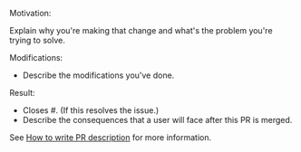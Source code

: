 Motivation:

Explain why you're making that change and what's the problem you're trying to solve.

Modifications:

- Describe the modifications you've done.

Result:

- Closes #<GitHub issue number>. (If this resolves the issue.)
- Describe the consequences that a user will face after this PR is merged.

See [How to write PR description](https://armeria.dev/community/developer-guide#how-to-write-pr-description)
for more information.